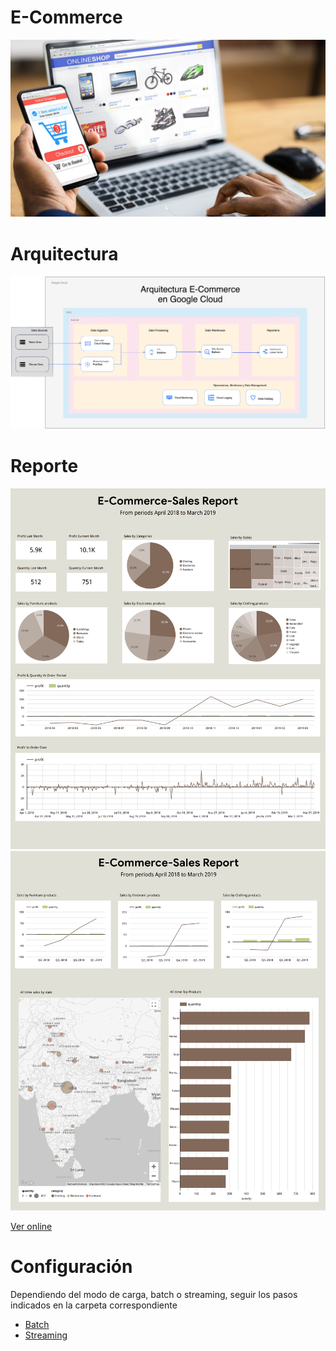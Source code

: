 # E-Commerce

<img src="https://github.com/thecodemancer/e-commerce/blob/63dfe15f147e5eb22ae896aa3d861d78f007a2ef/img/e_commerce.jpeg" />

# Arquitectura

<img src="https://github.com/thecodemancer/e-commerce/blob/992b51d525d5d003ec4f34ea6946bbf3a4937a43/img/e_commerce_arquitectura.png" />

# Reporte

<img src="https://github.com/thecodemancer/e-commerce/blob/f5fda6812048245780d55bb9b16487b57fbb50ed/img/ecommerce_report_page1.png" />
<img src="https://github.com/thecodemancer/e-commerce/blob/f5fda6812048245780d55bb9b16487b57fbb50ed/img/ecommerce_report_page2.png" />

[Ver online](https://lookerstudio.google.com/s/pxdRz09-M04)

# Configuración

Dependiendo del modo de carga, batch o streaming, seguir los pasos indicados en la carpeta correspondiente

- [Batch](https://github.com/thecodemancer/e-commerce/tree/main/1_batch)
- [Streaming](https://github.com/thecodemancer/e-commerce/tree/main/2_streaming)
